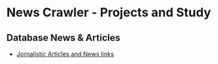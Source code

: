 # News Crawler - Projects and Study

## Database News & Articles

- [Jornalistic Articles and News links](https://wsricardo.github.io/news-crawler/main/database/README.md)
